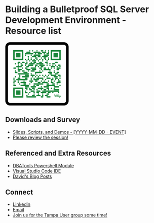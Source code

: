 # Building a Bulletproof SQL Server Development Environment - Resource list

<img src="./graphics/QR Code.png" alt="QR COde" width="200" height="200"/>


## Downloads and Survey
- [Slides, Scripts, and Demos - [YYYY-MM-DD - EVENT]](https://github.com/David-Seis/Presentations/tree/main/Sessions/Building%20a%20Bulletproof%20SQL%20Server%20Development%20Environment/1%20-%20History)
- [Please review the session!](https://forms.office.com/r/HQmuRnDQnd)

## Referenced and Extra Resources
- [DBATools Powershell Module](https://dbatools.io/commands/)
- [Visual Studio Code IDE](https://code.visualstudio.com/)
- [David's Blog Posts](https://straightpathsql.com/archives/author/davidseis/)

## Connect
- [Linkedin](https://www.linkedin.com/in/davidseis/)
- [Email](mailto:david.seis@straightpathsql.com)
- [Join us for the Tampa User group some time!](https://aka.ms/TFAB)

